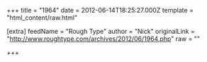 
+++
title = "1964"
date = 2012-06-14T18:25:27.000Z
template = "html_content/raw.html"

[extra]
feedName = "Rough Type"
author = "Nick"
originalLink = "http://www.roughtype.com/archives/2012/06/1964.php"
raw = ""

+++

